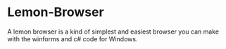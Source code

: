 # Lemon-Browser
A lemon browser is a kind of simplest and easiest browser you can make with the winforms and c# code for Windows.
